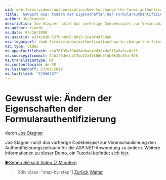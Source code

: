 ```yaml
---
uid: web-forms/videos/authentication/how-to-change-the-forms-authentication-properties
title: 'Gewusst wie: Ändern der Eigenschaften der Formularauthentifizierung | Microsoft-Dokumentation'
author: JoeStagner
description: Joe Stagner nutzt das vorherige Codebeispiel zur Veranschaulichung den Authentifizierungszeitraum für die ASP.NET-Anwendung zu ändern. Weitere Informationen zu te...
ms.author: riande
ms.date: 07/16/2008
ms.assetid: a374c0cb-63fb-4630-9915-2ca8f4973da8
msc.legacyurl: /web-forms/videos/authentication/how-to-change-the-forms-authentication-properties
msc.type: video
ms.openlocfilehash: eb476f95af96434dbac4dd384da215a9a6ae8c76
ms.sourcegitcommit: 24b1f6decbb17bb22a45166e5fdb0845c65af498
ms.translationtype: MT
ms.contentlocale: de-DE
ms.lasthandoff: 03/01/2019
ms.locfileid: "57060787"
---
```

<a name="how-to-change-the-forms-authentication-properties"></a>Gewusst wie: Ändern der Eigenschaften der Formularauthentifizierung
====================
durch [Joe Stagner](https://github.com/JoeStagner)

Joe Stagner nutzt das vorherige Codebeispiel zur Veranschaulichung den Authentifizierungszeitraum für die ASP.NET-Anwendung zu ändern. Weitere Informationen zu dieser Demo, ein Tutorial befindet sich [hier](../../overview/older-versions-security/introduction/forms-authentication-configuration-and-advanced-topics-vb.md).

[&#9654;Sehen Sie sich Video (7 Minuten)](https://channel9.msdn.com/Blogs/ASP-NET-Site-Videos/how-to-change-the-forms-authentication-properties)

> [!div class="step-by-step"]
> [Zurück](using-basic-forms-authentication-in-aspnet.md)
> [Weiter](how-to-setup-and-use-cookie-less-authentication-in-an-aspnet-application.md)
